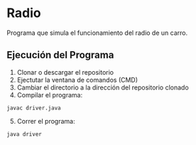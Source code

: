 # Radio
Programa que simula el funcionamiento del radio de un carro.

## Ejecución del Programa
1. Clonar o descargar el repositorio
2. Ejectutar la ventana de comandos (CMD)
3. Cambiar el directorio a la dirección del repositorio clonado
4. Compilar el programa:
```
javac driver.java
```
5. Correr el programa:
```
java driver
```
